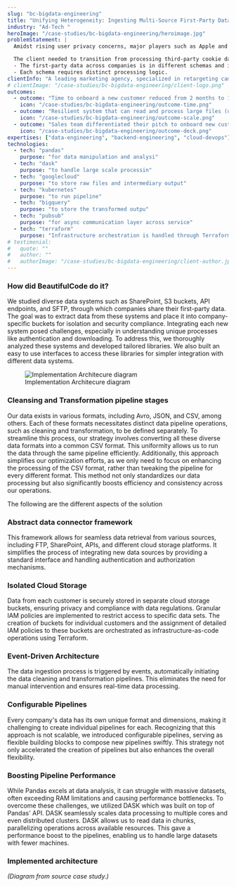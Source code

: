 ```yaml
---
slug: "bc-bigdata-engineering"
title: "Unifying Heterogeneity: Ingesting Multi-Source First-Party Data for Cookieless Retargeting"
industry: "Ad-Tech "
heroImage: "/case-studies/bc-bigdata-engineering/heroimage.jpg"
problemStatement: |
  Amidst rising user privacy concerns, major players such as Apple and Google have initiated restrictions on third-party browser cookies. Third-party cookies compromise user privacy by enabling cross-site tracking without explicit consent. The inevitable deprecation of third-party cookies emphasise the importance of relying on first-party data, which is privacy compliant.

  The client needed to transition from processing third-party cookie data to utilizing first-party data for retargeting advertising campaigns. In addressing this shift, they encountered two challenges:
  - The first-party data across companies is in different schemas and is also stored in various systems (e.g., SharePoint, S3 buckets)
  - Each schema requires distinct processing logic.
clientInfo: "A leading marketing agency, specialized in retargeting campaigns."
# clientImage: "/case-studies/bc-bigdata-engineering/client-logo.png"
outcomes:
  - outcome: "Time to onboard a new customer reduced from 2 months to 1 week."
    icon: "/case-studies/bc-bigdata-engineering/outcome-time.png"
  - outcome: "Resilient system that can read and process large files (upto 100GB)."
    icon: "/case-studies/bc-bigdata-engineering/outcome-scale.png"
  - outcome: "Sales team differentiated their pitch to onboard new customers citing the pilot success stories."
    icon: "/case-studies/bc-bigdata-engineering/outcome-deck.png"
expertises: ["data-engineering", "backend-engineering", "cloud-devops"]
technologies:
  - tech: "pandas"
    purpose: "for data manipulation and analysi"
  - tech: "dask"
    purpose: "to handle large scale processin"
  - tech: "googlecloud"
    purpose: "to store raw files and intermediary output"
  - tech: "kubernetes"
    purpose: "to run pipeline"
  - tech: "bigquery"
    purpose: "to store the transformed outpu"
  - tech: "pubsub"
    purpose: "for async communication layer across service"
  - tech: "terraform"
    purpose: "Infrastructure orchestration is handled through Terraform"
# testimonial:
#   quote: ""
#   author: ""
#   authorImage: "/case-studies/bc-bigdata-engineering/client-author.jpg"
---
```




### How did BeautifulCode do it?

We studied diverse data systems such as SharePoint, S3 buckets, API endpoints, and SFTP, through which companies share their first-party data. The goal was to extract data from these systems and place it into company-specific buckets for isolation and security compliance. Integrating each new system posed challenges, especially in understanding unique processes like authentication and downloading. To address this, we thoroughly analyzed these systems and developed tailored libraries. We also built an easy to use interfaces to access these libraries for simpler integration with different data systems.

<figure>
  <img src="/case-studies/bc-bigdata-engineering/implementation_architecture_diagram.png" alt="Implementation Architecure diagram" />
  <figcaption>
    Implementation Architecure diagram
  </figcaption>
</figure>

### Cleansing and Transformation pipeline stages



Our data exists in various formats, including Avro, JSON, and CSV, among others. Each of these formats necessitates distinct data pipeline operations, such as cleaning and transformation, to be defined separately. To streamline this process, our strategy involves converting all these diverse data formats into a common CSV format. This uniformity allows us to run the data through the same pipeline efficiently. Additionally, this approach simplifies our optimization efforts, as we only need to focus on enhancing the processing of the CSV format, rather than tweaking the pipeline for every different format. This method not only standardizes our data processing but also significantly boosts efficiency and consistency across our operations.

The following are the different aspects of the solution


### Abstract data connector framework

This framework allows for seamless data retrieval from various sources, including FTP, SharePoint, APIs, and different cloud storage platforms. It simplifies the process of integrating new data sources by providing a standard interface and handling authentication and authorization mechanisms.


### Isolated Cloud Storage

Data from each customer is securely stored in separate cloud storage buckets, ensuring privacy and compliance with data regulations. Granular IAM policies are implemented to restrict access to specific data sets. The creation of buckets for individual customers and the assignment of detailed IAM policies to these buckets are orchestrated as infrastructure-as-code operations using Terraform.

### Event-Driven Architecture

The data ingestion process is triggered by events, automatically initiating the data cleaning and transformation pipelines. This eliminates the need for manual intervention and ensures real-time data processing.

### Configurable Pipelines

Every company's data has its own unique format and dimensions, making it challenging to create individual pipelines for each. Recognizing that this approach is not scalable, we introduced configurable pipelines, serving as flexible building blocks to compose new pipelines swiftly. This strategy not only accelerated the creation of pipelines but also enhances the overall flexibility.

### Boosting Pipeline Performance

While Pandas excels at data analysis, it can struggle with massive datasets, often exceeding RAM limitations and causing performance bottlenecks. To overcome these challenges, we utilized DASK which was built on top of Pandas' API. DASK seamlessly scales data processing to multiple cores and even distributed clusters. DASK allows us to read data in chunks, parallelizing operations across available resources. This gave a performance boost to the pipelines, enabling us to handle large datasets with fewer machines.








### Implemented architecture

*(Diagram from source case study.)*





